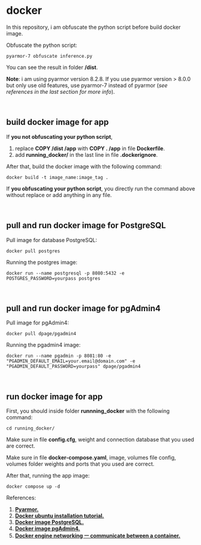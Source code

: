 # docker

In this repository, i am obfuscate the python script before build docker image.

Obfuscate the python script:
```
pyarmor-7 obfuscate inference.py
```
You can see the result in folder **/dist**. 

**Note**: i am using pyarmor version 8.2.8. If you use pyarmor version > 8.0.0 but only use old features, use pyarmor-7 instead of pyarmor (*see references in the last section for more info*).    

<br />

## build docker image for app
If **you not obfuscating your python script**, 
1. replace **COPY /dist /app** with **COPY . /app** in file **Dockerfile**.
1. add **running_docker/** in the last line in file **.dockerignore**. 

After that, build the docker image with the following command:
```
docker build -t image_name:image_tag .
```
If **you obfuscating your python script**, you directly run the command above without replace or add anything in any file.

<br />

## pull and run docker image for PostgreSQL
Pull image for database PostgreSQL:
```
docker pull postgres 
```
Running the postgres image:
```
docker run --name postgresql -p 8080:5432 -e POSTGRES_PASSWORD=yourpass postgres
```

<br/>

## pull and run docker image for pgAdmin4
Pull image for pgAdmin4:
```
docker pull dpage/pgadmin4
```
Running the pgadmin4 image:
```
docker run --name pgadmin -p 8081:80 -e "PGADMIN_DEFAULT_EMAIL=your.email@domain.com" -e "PGADMIN_DEFAULT_PASSWORD=yourpass" dpage/pgadmin4
```

<br/>

## run docker image for app
First, you should inside folder **runnning_docker** with the following command:
```
cd running_docker/
```
Make sure in file **config.cfg**, weight and connection database that you used are correct. 

Make sure in file **docker-compose.yaml**, image, volumes file config, volumes folder weights and ports that you used are correct.

After that, running the app image:
```
docker compose up -d
```

References:
1. [**Pyarmor.**](https://github.com/dashingsoft/pyarmor)
1. [**Docker ubuntu installation tutorial.**](https://www.digitalocean.com/community/tutorials/how-to-install-and-use-docker-on-ubuntu-20-04)
1. [**Docker image PostgreSQL.**](https://hub.docker.com/_/postgres)
1. [**Docker image pgAdmin4.**](https://hub.docker.com/r/dpage/pgadmin4/)
1. [**Docker engine networking ㅡ communicate between a container.**](https://docs.docker.com/network/network-tutorial-overlay/)
